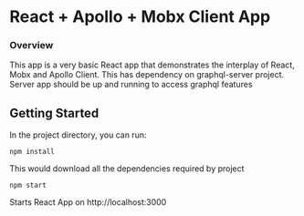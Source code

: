 # React + Apollo + Mobx Client App

### Overview
This app is a very basic React app that demonstrates the interplay of
React, Mobx and Apollo Client. This has dependency on graphql-server project.
Server app should be up and running to access graphql features

## Getting Started

In the project directory, you can run:

`npm install`

This would download all the dependencies required by project

`npm start`

Starts React App on http://localhost:3000
